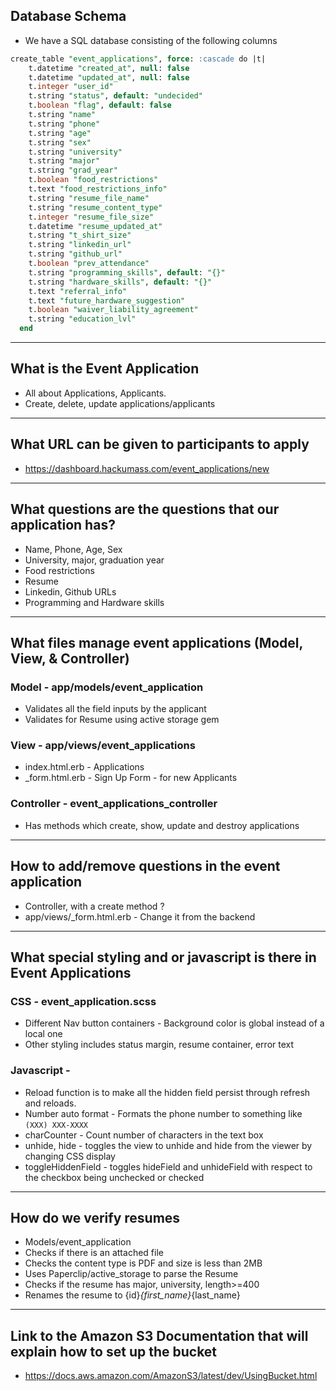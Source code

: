 ## Database Schema
* We have a SQL database consisting of the following columns
```sql
create_table "event_applications", force: :cascade do |t|
    t.datetime "created_at", null: false
    t.datetime "updated_at", null: false
    t.integer "user_id"
    t.string "status", default: "undecided"
    t.boolean "flag", default: false
    t.string "name"
    t.string "phone"
    t.string "age"
    t.string "sex"
    t.string "university"
    t.string "major"
    t.string "grad_year"
    t.boolean "food_restrictions"
    t.text "food_restrictions_info"
    t.string "resume_file_name"
    t.string "resume_content_type"
    t.integer "resume_file_size"
    t.datetime "resume_updated_at"
    t.string "t_shirt_size"
    t.string "linkedin_url"
    t.string "github_url"
    t.boolean "prev_attendance"
    t.string "programming_skills", default: "{}"
    t.string "hardware_skills", default: "{}"
    t.text "referral_info"
    t.text "future_hardware_suggestion"
    t.boolean "waiver_liability_agreement"
    t.string "education_lvl"
  end
```
---
## What is the Event Application
* All about Applications, Applicants.
* Create, delete, update applications/applicants

---


## What URL can be given to participants to apply
* https://dashboard.hackumass.com/event_applications/new

---
## What questions are the questions that our application has?
* Name, Phone, Age, Sex
* University, major, graduation year
* Food restrictions
* Resume
* Linkedin, Github URLs
* Programming and Hardware skills

---
## What files manage event applications (Model, View, & Controller)

### Model - app/models/event_application
* Validates all the field inputs by the applicant
* Validates for Resume using active storage gem

### View - app/views/event_applications
* index.html.erb - Applications
* _form.html.erb - Sign Up Form - for new Applicants

### Controller - event_applications_controller
* Has methods which create, show, update and destroy applications

---
## How to add/remove questions in the event application
* Controller, with a create method ?
* app/views/_form.html.erb - Change it from the backend

---
## What special styling and or javascript is there in Event Applications
### CSS - event_application.scss
* Different Nav button containers - Background color is global instead of a local one
* Other styling includes status margin, resume container, error text

### Javascript - 
* Reload function is to make all the hidden field persist through refresh and reloads.
* Number auto format - Formats the phone number to something like ``(XXX) XXX-XXXX``
* charCounter - Count number of characters in the text box
* unhide, hide - toggles the view to unhide and hide from the viewer by changing CSS display
* toggleHiddenField - toggles hideField and unhideField with respect to the checkbox being unchecked or checked

---
## How do we verify resumes
* Models/event_application
* Checks if there is an attached file 
* Checks the content type is PDF and size is less than 2MB
* Uses Paperclip/active_storage to parse the Resume
* Checks if the resume has major, university, length>=400
* Renames the resume to {id}_{first_name}_{last_name}


---
## Link to the Amazon S3 Documentation that will explain how to set up the bucket
* https://docs.aws.amazon.com/AmazonS3/latest/dev/UsingBucket.html